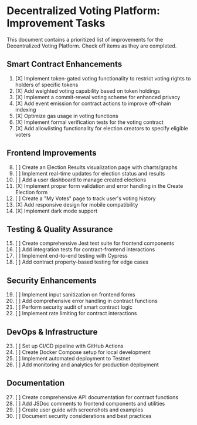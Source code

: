 # Decentralized Voting Platform: Improvement Tasks

This document contains a prioritized list of improvements for the Decentralized Voting Platform. Check off items as they are completed.

## Smart Contract Enhancements

1. [X] Implement token-gated voting functionality to restrict voting rights to holders of specific tokens
2. [X] Add weighted voting capability based on token holdings
3. [X] Implement a commit-reveal voting scheme for enhanced privacy
4. [X] Add event emission for contract actions to improve off-chain indexing
5. [X] Optimize gas usage in voting functions
6. [X] Implement formal verification tests for the voting contract
7. [X] Add allowlisting functionality for election creators to specify eligible voters

## Frontend Improvements

8. [ ] Create an Election Results visualization page with charts/graphs
9. [ ] Implement real-time updates for election status and results
10. [ ] Add a user dashboard to manage created elections
11. [X] Implement proper form validation and error handling in the Create Election form
12. [ ] Create a "My Votes" page to track user's voting history
13. [X] Add responsive design for mobile compatibility
14. [X] Implement dark mode support

## Testing & Quality Assurance

15. [ ] Create comprehensive Jest test suite for frontend components
16. [ ] Add integration tests for contract-frontend interactions
17. [ ] Implement end-to-end testing with Cypress
18. [ ] Add contract property-based testing for edge cases

## Security Enhancements

19. [ ] Implement input sanitization on frontend forms
20. [ ] Add comprehensive error handling in contract functions
21. [ ] Perform security audit of smart contract logic
22. [ ] Implement rate limiting for contract interactions

## DevOps & Infrastructure

23. [ ] Set up CI/CD pipeline with GitHub Actions
24. [ ] Create Docker Compose setup for local development
25. [ ] Implement automated deployment to Testnet
26. [ ] Add monitoring and analytics for production deployment

## Documentation

27. [ ] Create comprehensive API documentation for contract functions
28. [ ] Add JSDoc comments to frontend components and utilities
29. [ ] Create user guide with screenshots and examples
30. [ ] Document security considerations and best practices